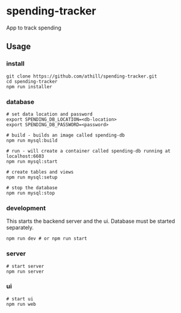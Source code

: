 # spending-tracker

App to track spending


## Usage
### install
```
git clone https://github.com/athill/spending-tracker.git
cd spending-tracker
npm run installer
```

### database
```
# set data location and password
export SPENDING_DB_LOCATION=<db-location>
export SPENDING_DB_PASSWORD=<password>

# build - builds an image called spending-db
npm run mysql:build

# run - will create a container called spending-db running at localhost:6603
npm run mysql:start

# create tables and views
npm run mysql:setup

# stop the database
npm run mysql:stop
```

### development
This starts the backend server and the ui. Database must be started separately.
```
npm run dev # or npm run start
```

### server
```
# start server
npm run server
```

### ui
```
# start ui
npm run web
```


